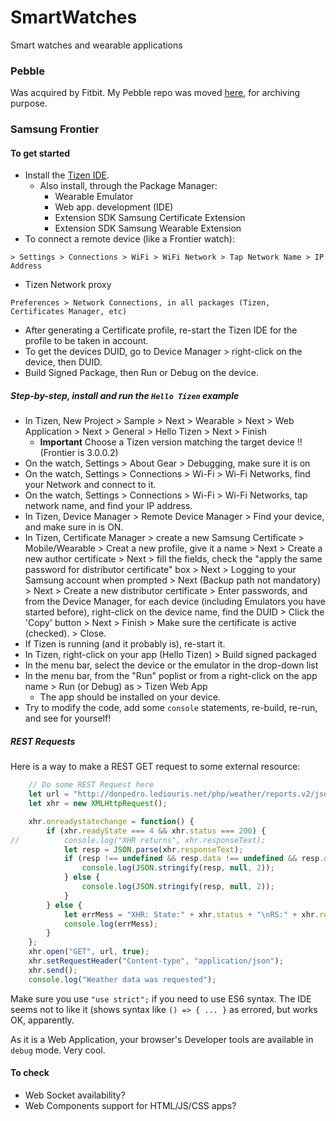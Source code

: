 # SmartWatches
Smart watches and wearable applications

### Pebble
Was acquired by Fitbit. My Pebble repo was moved [here](./pebble), for archiving purpose.

### Samsung Frontier
#### To get started
- Install the [Tizen IDE](https://www.tizen.org/).
    - Also install, through the Package Manager:
        - Wearable Emulator
        - Web app. development (IDE)
        - Extension SDK Samsung Certificate Extension
        - Extension SDK Samsung Wearable Extension
- To connect a remote device (like a Frontier watch):
```
> Settings > Connections > WiFi > WiFi Network > Tap Network Name > IP Address
```
- Tizen Network proxy
```
Preferences > Network Connections, in all packages (Tizen, Certificates Manager, etc)
```
- After generating a Certificate profile, re-start the Tizen IDE for the profile to be taken in account.
- To get the devices DUID, go to Device Manager > right-click on the device, then DUID.
- Build Signed Package, then Run or Debug on the device.

##### Step-by-step, install and run the `Hello Tizen` example
- In Tizen, New Project > Sample > Next > Wearable > Next > Web Application > Next > General > Hello Tizen > Next > Finish
  - **Important** Choose a Tizen version matching the target device !! (Frontier is 3.0.0.2)
- On the watch, Settings > About Gear > Debugging, make sure it is on
- On the watch, Settings > Connections > Wi-Fi > Wi-Fi Networks, find your Network and connect to it.
- On the watch, Settings > Connections > Wi-Fi > Wi-Fi Networks, tap network name, and find your IP address.
- In Tizen, Device Manager > Remote Device Manager > Find your device, and make sure in is ON.
- In Tizen, Certificate Manager > create a new Samsung Certificate > Mobile/Wearable > Creat a new profile, give it a name > Next > Create a new author certificate > Next > fill the fields, check the "apply the same password for distributor certificate" box > Next > Logging to your Samsung account when prompted > Next (Backup path not mandatory) > Next > Create a new distributor certificate > Enter passwords, and from the Device Manager, for each device (including Emulators you have started before), right-click on the device name, find the DUID > Click the 'Copy' button > Next > Finish > Make sure the certificate is active (checked). > Close.
- If Tizen is running (and it probably is), re-start it.
- In Tizen, right-click on your app (Hello Tizen) > Build signed packaged
- In the menu bar, select the device or the emulator in the drop-down list
- In the menu bar, from the "Run" poplist or from a right-click on the app name > Run (or Debug) as > Tizen Web App
    - The app should be installed on your device.
- Try to modify the code, add some `console` statements, re-build, re-run, and see for yourself!



##### REST Requests
Here is a way to make a REST GET request to some external resource:
```javascript
    // Do some REST Request here
    let url = "http://donpedro.lediouris.net/php/weather/reports.v2/json.data.php?type=ALL&period=LAST";
    let xhr = new XMLHttpRequest();

    xhr.onreadystatechange = function() {
        if (xhr.readyState === 4 && xhr.status === 200) {
//          console.log("XHR returns", xhr.responseText);
            let resp = JSON.parse(xhr.responseText);
            if (resp !== undefined && resp.data !== undefined && resp.data.length > 0) {
                console.log(JSON.stringify(resp, null, 2));
            } else {
                console.log(JSON.stringify(resp, null, 2));
            }
        } else {
            let errMess = "XHR: State:" + xhr.status + "\nRS:" + xhr.readyState;
            console.log(errMess);
        }
    };
    xhr.open("GET", url, true);
    xhr.setRequestHeader("Content-type", "application/json");
    xhr.send();
    console.log("Weather data was requested");
```

Make sure you use `"use strict";` if you need to use ES6 syntax.
The IDE seems not to like it (shows syntax like `() => { ... }` as errored, but works OK, apparently.

As it is a Web Application, your browser's Developer tools are available in `debug` mode. Very cool.

#### To check
- Web Socket availability?
- Web Components support for HTML/JS/CSS apps?
